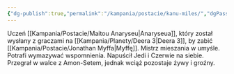 ```yaml
---
{"dg-publish":true,"permalink":"/kampania/postacie/kanu-miles/","dgPassFrontmatter":true}
---
```


Uczeń [[Kampania/Postacie/Maitou Anaryseu\|Anaryseua]], który został wysłany z graczami na [[Kampania/Planety/Deera 3\|Deera 3]], by zabić [[Kampania/Postacie/Jonathan Myffa\|Myffę]]. Mistrz mieszania w umyśle. Potrafi wymazywać wspomnienia. Napuścił Jedi i Czerwie na siebie. Przegrał w walce z Amon-Setem, jednak wciąż pozostaje żywy i groźny.